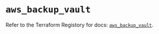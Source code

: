 # `aws_backup_vault`

Refer to the Terraform Registory for docs: [`aws_backup_vault`](https://registry.terraform.io/providers/hashicorp/aws/5.15.0/docs/resources/backup_vault).
